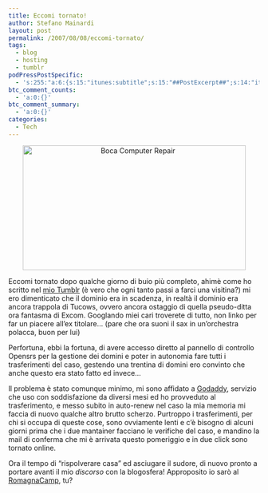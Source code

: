```yaml
---
title: Eccomi tornato!
author: Stefano Mainardi
layout: post
permalink: /2007/08/08/eccomi-tornato/
tags:
  - blog
  - hosting
  - tumblr
podPressPostSpecific:
  - 's:255:"a:6:{s:15:"itunes:subtitle";s:15:"##PostExcerpt##";s:14:"itunes:summary";s:15:"##PostExcerpt##";s:15:"itunes:keywords";s:17:"##WordPressCats##";s:13:"itunes:author";s:10:"##Global##";s:15:"itunes:explicit";s:7:"Default";s:12:"itunes:block";s:7:"Default";}";'
btc_comment_counts:
  - 'a:0:{}'
btc_comment_summary:
  - 'a:0:{}'
categories:
  - Tech
---
```

<p style="text-align: center">
  <a href="http://blaugh.com/2007/06/25/boca-computer-repair" rel="bookmark"><img src="http://blaugh.com/cartoons/070622_it_just_stopped.gif" class="comic" title="Boca Computer Repair" alt="Boca Computer Repair" height="250" width="447" /></a>
</p>

Eccomi tornato dopo qualche giorno di buio più completo, ahimè come ho scritto nel [mio Tumblr][1] (è vero che ogni tanto passi a farci una visitina?) mi ero dimenticato che il dominio era in scadenza, in realtà il dominio era ancora trappola di Tucows, ovvero ancora ostaggio di quella pseudo-ditta ora fantasma di Excom. Googlando miei cari troverete di tutto, non linko per far un piacere all&#8217;ex titolare&#8230; (pare che ora suoni il sax in un&#8217;orchestra polacca, buon per lui)

Perfortuna, ebbi la fortuna, di avere accesso diretto al pannello di controllo Opensrs per la gestione dei domini e poter in autonomia fare tutti i trasferimenti del caso, gestendo una trentina di domini ero convinto che anche questo era stato fatto ed invece&#8230;

Il problema è stato comunque minimo, mi sono affidato a [Godaddy][2], servizio che uso con soddisfazione da diversi mesi ed ho provveduto al trasferimento, e messo subito in auto-renew nel caso la mia memoria mi faccia di nuovo qualche altro brutto scherzo. Purtroppo i trasferimenti, per chi si occupa di queste cose, sono ovviamente lenti e c&#8217;è bisogno di alcuni giorni prima che i due mantainer facciano le verifiche del caso, e mandino la mail di conferma che mi è arrivata questo pomeriggio e in due click sono tornato online.

Ora il tempo di &#8220;rispolverare casa&#8221; ed asciugare il sudore, di nuovo pronto a portare avanti il mio *discorso* con la blogosfera! Approposito io sarò al [RomagnaCamp][3], tu?

 [1]: http://stefanomainardi.tumblr.com
 [2]: http://www.godaddy.com
 [3]: http://barcamp.org/RomagnaCamp